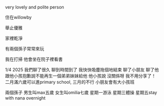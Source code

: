 very lovely and polite person

住在willowby

舉止優雅

家裡乾淨

有兩個孫子常常來玩

我在打掃 他會坐在院子裡看書

1/4 2025
我們聊了很久 聊到時間到了 我快快吸塵拖個地結束
聊了小朋友
聊了他跟他小孩抱歉說不能再生一個弟弟妹妹給他
他小孩說 沒關係呀 我不用分享了！
二月滿六歲可以進primary school, 三月的不行
小朋友會有大小孩班

兩個孫子 男生叫max五歲 女生叫omilia七歲
星期一游泳 星期三體操 星期五stay with nana overnight